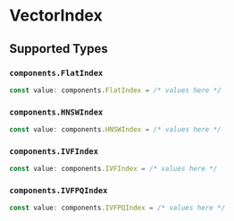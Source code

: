 # VectorIndex


## Supported Types

### `components.FlatIndex`

```typescript
const value: components.FlatIndex = /* values here */
```

### `components.HNSWIndex`

```typescript
const value: components.HNSWIndex = /* values here */
```

### `components.IVFIndex`

```typescript
const value: components.IVFIndex = /* values here */
```

### `components.IVFPQIndex`

```typescript
const value: components.IVFPQIndex = /* values here */
```

